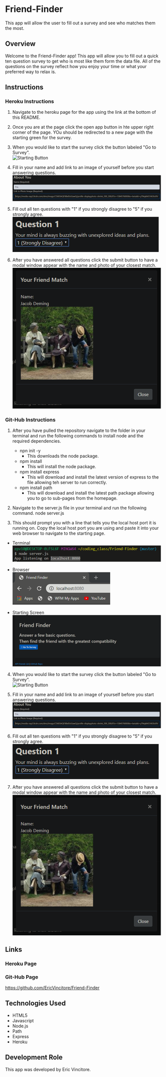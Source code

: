 # Friend-Finder
This app will allow the user to fill out a survey and see who matches them the most.

## Overview

Welcome to the Friend-Finder app! This app will allow you to fill out a quick ten question survey to get who is most like them form the data file. All of the questions on the survey reflect how you enjoy your time or what your preferred way to relax is.

## Instructions

### Heroku Instructions

1. Navigate to the heroku page for the app using the link at the bottom of this README.  

2. Once you are at the page click the open app button in hte upper right corner of the page. YOu should be redirected to a new page with the starting green for the survey.  

4. When you would like to start the survey click the button labeled "Go to Survey".  
![Starting Button](images/startingbutton.png)

5. Fill in your name and add link to an image of yourself before you start answering questions.  
![Starting Info](images/startinginfo.png)

6. Fill out all ten questions with "1" if you strongly disagree to "5" if you strongly agree.  
![Questions](images/question.png)

7. After you have answered all questions click the submit button to have a modal window appear with the name and photo of your closest match.  
![Your Match](images/yourmatch.png)

### Git-Hub Instructions

1. After you have pulled the repository navigate to the folder in your terminal and run the following commands to install node and the required dependencies.
    * npn init -y
        * This downloads the node package.
    * npm install 
        * This will install the node package.
    * npm install express
        * This will download and install the latest version of express to the file allowing teh server to run correctly.
    * npm install path
        * This will download and install the latest path package allowing you to go to sub-pages from the homepage.

2. Navigate to the server.js file in your terminal and run the following command.
    node server.js


3. This should prompt you with a line that tells you the local host port it is running on. Copy the local host port you are using and paste it into your web browser to navigate to the starting page.
* Terminal  
![Terminal Command](images/localhost.png)

* Browser  
![Browser Command](images/localhostBrowser.PNG)

* Starting Screen  
![Starting Screen](images/startingscreen.png)

4. When you would like to start the survey click the button labeled "Go to Survey".  
![Starting Button](images/startingbutton.png)

5. Fill in your name and add link to an image of yourself before you start answering questions.  
![Starting Info](images/startinginfo.png)

6. Fill out all ten questions with "1" if you strongly disagree to "5" if you strongly agree.  
![Questions](images/question.png)

7. After you have answered all questions click the submit button to have a modal window appear with the name and photo of your closest match.  
![Your Match](images/yourmatch.png)

## Links

### Heroku Page



### Git-Hub Page

https://github.com/EricVincitore/Friend-Finder

## Technologies Used

* HTML5
* Javascript
* Node.js
* Path
* Express
* Heroku

## Development Role

This app was developed by Eric Vincitore.